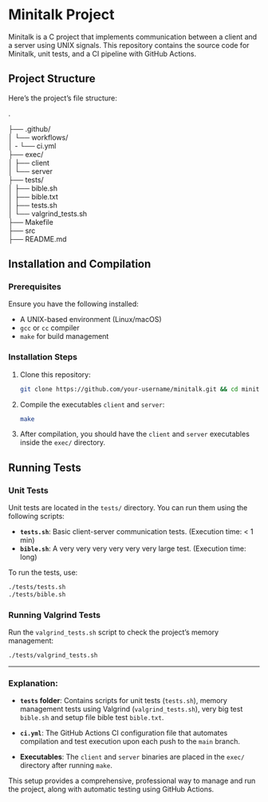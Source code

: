 # Minitalk Project

Minitalk is a C project that implements communication between a client and a server using UNIX signals. This repository contains the source code for Minitalk, unit tests, and a CI pipeline with GitHub Actions.

## Project Structure

Here’s the project’s file structure:

.

├── .github/  
│   └── workflows/  
│   -    └── ci.yml  
├── exec/  
│   ├── client  
│   └── server  
├── tests/  
│   ├── bible.sh  
│   ├── bible.txt  
│   ├── tests.sh  
│   └── valgrind_tests.sh  
├── Makefile  
├── src  
├── README.md  



## Installation and Compilation

### Prerequisites

Ensure you have the following installed:

- A UNIX-based environment (Linux/macOS)
- `gcc` or `cc` compiler
- `make` for build management

### Installation Steps

1. Clone this repository:

    ```bash
    git clone https://github.com/your-username/minitalk.git && cd minitalk
    ```

2. Compile the executables `client` and `server`:

    ```bash
    make
    ```

3. After compilation, you should have the `client` and `server` executables inside the `exec/` directory.

## Running Tests

### Unit Tests

Unit tests are located in the `tests/` directory. You can run them using the following scripts:

- **`tests.sh`**: Basic client-server communication tests. (Execution time: < 1 min)
- **`bible.sh`**: A very very very very very very large test. (Execution time: long)

To run the tests, use:

```bash
./tests/tests.sh
./tests/bible.sh
```

### Running Valgrind Tests

Run the `valgrind_tests.sh` script to check the project’s memory management:

```bash
./tests/valgrind_tests.sh
```

---

### Explanation:
  
- **`tests` folder**: Contains scripts for unit tests (`tests.sh`), memory management tests using Valgrind (`valgrind_tests.sh`), very big test `bible.sh` and setup file bible test `bible.txt`.

- **`ci.yml`**: The GitHub Actions CI configuration file that automates compilation and test execution upon each push to the `main` branch.

- **Executables**: The `client` and `server` binaries are placed in the `exec/` directory after running `make`.

This setup provides a comprehensive, professional way to manage and run the project, along with automatic testing using GitHub Actions.

